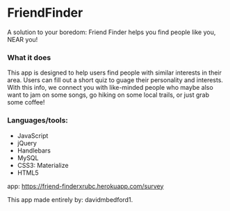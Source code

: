 # FriendFinder
A solution to your boredom: Friend Finder helps you find people like you, NEAR you!  

### What it does
This app is designed to help users find people with similar interests in their area. Users can fill out a short quiz to guage their personality and interests. With this info, we connect you with like-minded people who maybe also want to jam on some songs, go hiking on some local trails, or just grab some coffee!   


### Languages/tools:
   * JavaScript
   * jQuery
   * Handlebars
   * MySQL
   * CSS3: Materialize
   * HTML5
   
app: https://friend-finderxrubc.herokuapp.com/survey

This app made entirely by: davidmbedford1. 
